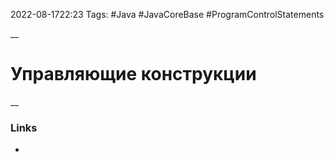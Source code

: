 2022-08-1722:23
Tags: #Java #JavaCoreBase #ProgramControlStatements

__
# Управляющие конструкции

__
### Links
- 

